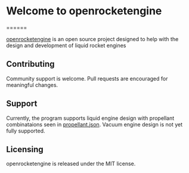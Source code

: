# Welcome to openrocketengine
======

[openrocketengine](https://github.com/cmflannery/openrocketengine) is an open source project designed to help with the design and development of liquid rocket engines

## Contributing
Community support is welcome. Pull requests are encouraged for meaningful changes.

## Support
Currently, the program supports liquid engine design with propellant combinataions seen in [propellant.json](https://github.com/cmflannery/openrocketengine/openrocketengine/propellant.json).
Vacuum engine design is not yet fully supported.

## Licensing
openrocketengine is released under the MIT license.
